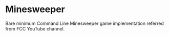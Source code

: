# Minesweeper

Bare minimum Command Line Minesweeper game implementation referred from FCC YouTube channel.
